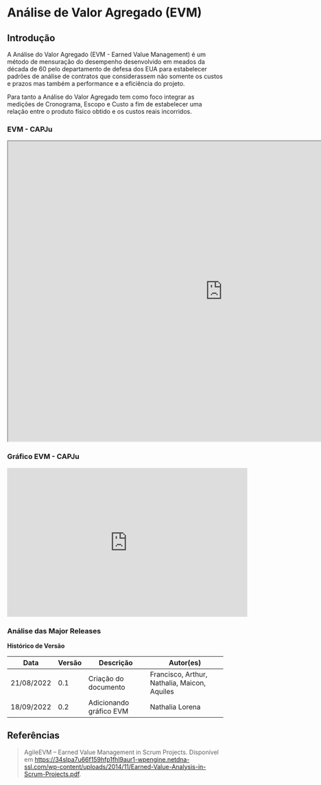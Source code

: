 # Análise de Valor Agregado (EVM)

## Introdução

A Análise do Valor Agregado (EVM - Earned Value Management) é um método de mensuração do desempenho desenvolvido em meados da década de 60 pelo departamento de defesa dos EUA para estabelecer padrões de análise de contratos que considerassem não somente os custos e prazos mas também a performance e a eficiência do projeto.

Para tanto a Análise do Valor Agregado tem como foco integrar as medições de Cronograma, Escopo e Custo a fim de estabelecer uma relação entre o produto físico obtido e os custos reais incorridos.

### EVM - CAPJu

<iframe src="https://docs.google.com/spreadsheets/d/e/2PACX-1vTYzp6RquAjbnsANER1YId7NWSWNL5t_YDMrO2Il_jHpDGudwXLws-R7IEsb3hF78kmxK-Jf3ITgyjV/pubhtml?widget=true&amp;headers=false" height="700px" width="1000px" ></iframe>

### Gráfico EVM - CAPJu

<iframe width="560" height="347" seamless frameborder="0" scrolling="no" src="https://docs.google.com/spreadsheets/d/e/2PACX-1vTYzp6RquAjbnsANER1YId7NWSWNL5t_YDMrO2Il_jHpDGudwXLws-R7IEsb3hF78kmxK-Jf3ITgyjV/pubchart?oid=715153865&amp;format=interactive"></iframe>

### Análise das Major Releases

**Histórico de Versão**

| Data       | Versão | Descrição               | Autor(es)                                    |
| ---------- | ------ | ----------------------- | -------------------------------------------- |
| 21/08/2022 | 0.1    | Criação do documento    | Francisco, Arthur, Nathalia, Maicon, Aquiles |
| 18/09/2022 | 0.2    | Adicionando gráfico EVM | Nathalia Lorena                              |

## Referências

> AgileEVM – Earned Value Management in Scrum Projects. Disponível em https://34slpa7u66f159hfp1fhl9aur1-wpengine.netdna-ssl.com/wp-content/uploads/2014/11/Earned-Value-Analysis-in-Scrum-Projects.pdf.
